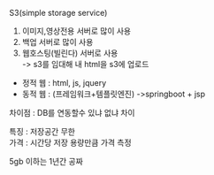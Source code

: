 S3(simple storage service)

1. 이미지,영상전용 서버로 많이 사용
2. 백업 서버로 많이 사용
3. 웹호스팅(빌린다) 서버로 사용  
-> s3를 임대해 내 html을 s3에 업로드   

- 정적 웹 : html, js, jquery
- 동적 웹 : (프레임워크+템플릿엔진)
 ->springboot + jsp  

차이점 : DB를 연동할수 있냐 없냐 차이

특징 : 저장공간 무한  
가격 : 시간당 저장 용량만큼 가격 측정  

5gb 이하는 1년간 공짜